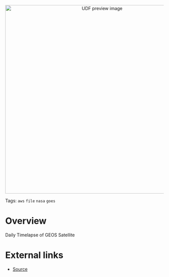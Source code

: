 <!--fused:preview-->
<p align="center"><img src="https://fused-magic.s3.us-west-2.amazonaws.com/thumbnails/udfs-staging/GOES_Globe_Animation.png" width="600" alt="UDF preview image"></p>

<!--fused:tags-->
Tags: `aws` `file` `nasa` `goes`

<!--fused:readme-->
# Overview

Daily Timelapse of GEOS Satellite

# External links

- [Source](https://noaa-goes18.s3.amazonaws.com/index.html#ABI-L1b-RadC/2024/001/00/)

